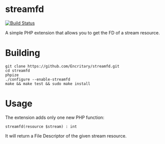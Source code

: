 # streamfd
[![Build Status](https://travis-ci.org/Encritary/streamfd.svg?branch=master)](https://travis-ci.org/Encritary/streamfd)

A simple PHP extension that allows you to get the FD of a stream resource.

# Building
```
git clone https://github.com/Encritary/streamfd.git
cd streamfd
phpize
./configure --enable-streamfd
make && make test && sudo make install
```

# Usage

The extension adds only one new PHP function:

``streamfd(resource $stream) : int``

It will return a File Descriptor of the given stream resource.
